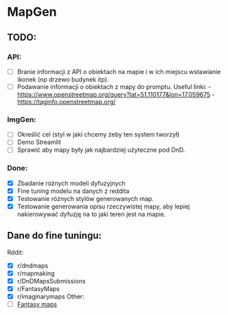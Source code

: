 # MapGen

## TODO:

### API:

- [ ] Branie informacji z API o obiektach na mapie i w ich miejscu wstawianie ikonek (np drzewo budynek itp).
- [ ] Podawanie informacji o obiektach z mapy do promptu.
      Useful linki: - https://www.openstreetmap.org/query?lat=51.110177&lon=17.059675 - https://taginfo.openstreetmap.org/

### ImgGen:

- [ ] Określić cel (styl w jaki chcemy żeby ten system tworzył)
- [ ] Demo Streamlit
- [ ] Sprawić aby mapy były jak najbardziej użyteczne pod DnD.

### Done:

- [x] Zbadanie różnych modeli dyfuzyjnych
- [x] Fine tuning modelu na danych z reddita
- [x] Testowanie różnych stylów generowanych map.
- [x] Testowanie generowania opisu rzeczywistej mapy, aby lepiej nakierowywać dyfuzję na to jaki teren jest na mapie.

## Dane do fine tuningu:

Rddit:

- [x] r/dndmaps
- [x] r/mapmaking
- [x] r/DnDMapsSubmissions
- [x] r/FantasyMaps
- [x] r/imaginarymaps
Other:
- [ ] [Fantasy maps](https://dnd-maps.com/page/3/)
